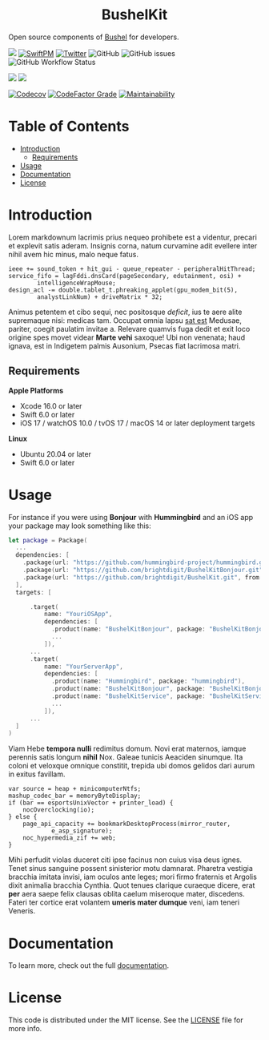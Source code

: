 <h1 align="center"> BushelKit </h1>

Open source components of [Bushel](https://getbushel.app) for developers.

[![](https://img.shields.io/badge/docc-read_documentation-blue)](https://swiftpackageindex.com/brightdigit/BushelKit/documentation)
[![SwiftPM](https://img.shields.io/badge/SPM-Linux%20%7C%20iOS%20%7C%20macOS%20%7C%20watchOS%20%7C%20tvOS-success?logo=swift)](https://swift.org)
[![Twitter](https://img.shields.io/badge/twitter-@brightdigit-blue.svg?style=flat)](http://twitter.com/brightdigit)
![GitHub](https://img.shields.io/github/license/brightdigit/BushelKit)
![GitHub issues](https://img.shields.io/github/issues/brightdigit/BushelKit)
![GitHub Workflow Status](https://img.shields.io/github/actions/workflow/status/brightdigit/BushelKit/BushelKit.yml?label=actions&logo=github&?branch=main)

[![](https://img.shields.io/endpoint?url=https%3A%2F%2Fswiftpackageindex.com%2Fapi%2Fpackages%2Fbrightdigit%2FBushelKit%2Fbadge%3Ftype%3Dswift-versions)](https://swiftpackageindex.com/brightdigit/BushelKit)
[![](https://img.shields.io/endpoint?url=https%3A%2F%2Fswiftpackageindex.com%2Fapi%2Fpackages%2Fbrightdigit%2FBushelKit%2Fbadge%3Ftype%3Dplatforms)](https://swiftpackageindex.com/brightdigit/BushelKit)

[![Codecov](https://img.shields.io/codecov/c/github/brightdigit/BushelKit)](https://codecov.io/gh/brightdigit/BushelKit)
[![CodeFactor Grade](https://img.shields.io/codefactor/grade/github/brightdigit/BushelKit)](https://www.codefactor.io/repository/github/brightdigit/BushelKit)
[![Maintainability](https://api.codeclimate.com/v1/badges/78ed94c9ce81530d23dc/maintainability)](https://codeclimate.com/repos/675322f20ee99b00b9c28232/maintainability)
<!--[![codebeat badge](https://codebeat.co/badges/54695d4b-98c8-4f0f-855e-215500163094)](https://codebeat.co/projects/github-com-brightdigit-BushelKit-main)-->
<!-- [![Code Climate maintainability](https://img.shields.io/codeclimate/maintainability/brightdigit/BushelKit)](https://codeclimate.com/github/brightdigit/BushelKit)
[![Code Climate technical debt](https://img.shields.io/codeclimate/tech-debt/brightdigit/BushelKit?label=debt)](https://codeclimate.com/github/brightdigit/BushelKit)
[![Code Climate issues](https://img.shields.io/codeclimate/issues/brightdigit/BushelKit)](https://codeclimate.com/github/brightdigit/BushelKit) -->

# Table of Contents

* [Introduction](#introduction)
  * [Requirements](#requirements)
* [Usage](#usage)
* [Documentation](#documentation)
* [License](#license)

<!-- Created by https://github.com/ekalinin/github-markdown-toc -->

# Introduction
   
Lorem markdownum lacrimis prius nequeo prohibete est a videntur, precari et
explevit satis aderam. Insignis corna, natum curvamine adit evellere inter nihil
avem hic minus, malo neque fatus.

    ieee += sound_token + hit_gui - queue_repeater - peripheralHitThread;
    service_fifo = lagFddi.dnsCard(pageSecondary, edutainment, osi) +
            intelligenceWrapMouse;
    design_acl -= double.tablet_t.phreaking_applet(gpu_modem_bit(5),
            analystLinkNum) + driveMatrix * 32;

Animus petentem et cibo sequi, nec positosque *deficit*, ius te aere alite
supremaque nisi: medicas tam. Occupat omnia lapsu [sat
est](http://ignes-incubat.com/) Medusae, pariter, coegit paulatim invitae a.
Relevare quamvis fuga dedit et exit loco origine spes movet videar **Marte
vehi** saxoque! Ubi non venenata; haud ignava, est in Indigetem palmis Ausonium,
Psecas fiat lacrimosa matri.

## Requirements 

**Apple Platforms**

- Xcode 16.0 or later
- Swift 6.0 or later
- iOS 17 / watchOS 10.0 / tvOS 17 / macOS 14 or later deployment targets

**Linux**

- Ubuntu 20.04 or later
- Swift 6.0 or later

# Usage

For instance if you were using **Bonjour** with **Hummingbird** and an iOS app your package may look something like this:

```swift
let package = Package(
  ...
  dependencies: [
    .package(url: "https://github.com/hummingbird-project/hummingbird.git", from: "2.0.0-alpha.1"),
    .package(url: "https://github.com/brightdigit/BushelKitBonjour.git", from: "1.0.0"),
    .package(url: "https://github.com/brightdigit/BushelKit.git", from: "1.0.0")
  ],
  targets: [

      .target(
          name: "YouriOSApp",
          dependencies: [
            .product(name: "BushelKitBonjour", package: "BushelKitBonjour"),
            ...
          ]),
      ...
      .target(
          name: "YourServerApp",
          dependencies: [
            .product(name: "Hummingbird", package: "hummingbird"),
            .product(name: "BushelKitBonjour", package: "BushelKitBonjour"),
            .product(name: "BushelKitService", package: "BushelKitService"), 
            ...
          ]),
      ...
  ]
)
```

Viam Hebe **tempora nulli** redimitus domum. Novi erat maternos, iamque perennis
satis longum **nihil** Nox. Galeae tunicis Aeaciden sinumque. Ita coloni et
veloxque omnique constitit, trepida ubi domos gelidos dari aurum in exitus
favillam.

    var source = heap + minicomputerNtfs;
    mashup_codec_bar = memoryByteDisplay;
    if (bar == esportsUnixVector + printer_load) {
        nocOverclocking(io);
    } else {
        page_api_capacity += bookmarkDesktopProcess(mirror_router,
                e_asp_signature);
        noc_hypermedia_zif += web;
    }

Mihi perfudit violas duceret citi ipse facinus non cuius visa deus ignes. Tenet
sinus sanguine possent sinisterior motu damnarat. Pharetra vestigia bracchia
imitata invisi, iam oculos ante leges; mori firmo fraternis et Argolis dixit
animalia bracchia Cynthia. Quot tenues clarique curaeque dicere, erat **per**
aera saepe felix clausas oblita caelum miseroque mater, discedens. Fateri ter
cortice erat volantem **umeris mater dumque** veni, iam teneri Veneris.

# Documentation

To learn more, check out the full [documentation](https://swiftpackageindex.com/brightdigit/BushelKit/2.0.0-beta.1/documentation/BushelKit).

# License 

This code is distributed under the MIT license. See the [LICENSE](https://github.com/brightdigit/BushelKit/LICENSE) file for more info.
